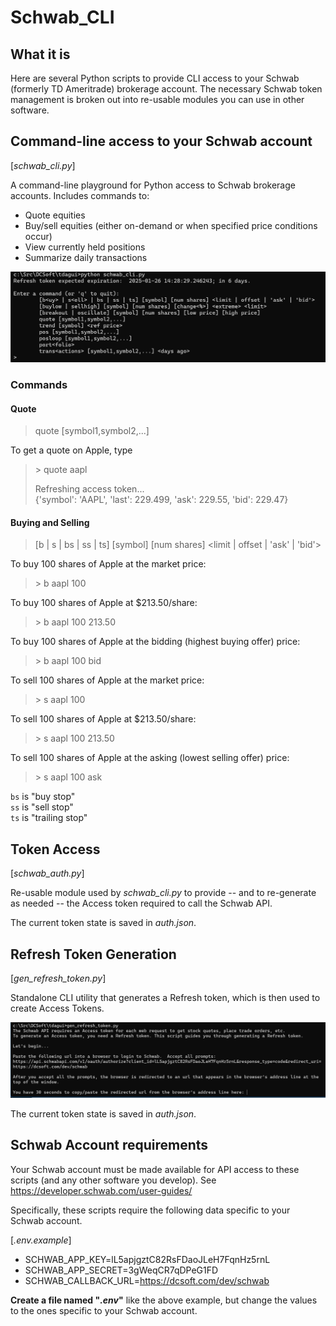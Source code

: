 # Schwab_CLI

## What it is

Here are several Python scripts to provide CLI access to your Schwab (formerly TD Ameritrade) brokerage account.  The necessary Schwab token management is broken out into re-usable modules you can use in other software.

## Command-line access to your Schwab account

[_schwab_cli.py_]

A command-line playground for Python access to Schwab brokerage accounts.  Includes commands to:

* Quote equities
* Buy/sell equities (either on-demand or when specified price conditions occur)
* View currently held positions
* Summarize daily transactions 

![Screenshot](schwab_cli_ss.png)

### Commands

#### Quote

> quote [symbol1,symbol2,...]

To get a quote on Apple, type

> \> quote aapl
> 
>Refreshing access token...  
> {'symbol': 'AAPL', 'last': 229.499, 'ask': 229.55, 'bid': 229.47}


#### Buying and Selling

>[b<uy> | s<ell> | bs | ss | ts] [symbol] [num shares] <limit | offset | 'ask' | 'bid'>

To buy 100 shares of Apple at the market price:
> \> b aapl 100    

To buy 100 shares of Apple at $213.50/share:
> \> b aapl 100 213.50

To buy 100 shares of Apple at the bidding (highest buying offer) price:
> \> b aapl 100 bid    

To sell 100 shares of Apple at the market price:
> \> s aapl 100    

To sell 100 shares of Apple at $213.50/share:
> \> s aapl 100 213.50

To sell 100 shares of Apple at the asking (lowest selling offer) price:
> \> s aapl 100 ask    

`bs` is "buy stop" <br>
`ss` is "sell stop" <br>
`ts` is "trailing stop"


## Token Access

[_schwab_auth.py_]

Re-usable module used by _schwab_cli.py_ to provide -- and to re-generate as needed -- the Access token required to call the Schwab API.

The current token state is saved in _auth.json_.


## Refresh Token Generation

[_gen_refresh_token.py_]

Standalone CLI utility that generates a Refresh token, which is then used to create Access Tokens.

![Screenshot](gen_refresh_token_ss.png)

The current token state is saved in _auth.json_.


## Schwab Account requirements

Your Schwab account must be made available for API access to these scripts (and any other software you develop).  See https://developer.schwab.com/user-guides/

Specifically, these scripts require the following data specific to your Schwab account.

[_.env.example_]
* SCHWAB_APP_KEY=lL5apjgztC82RsFDaoJLeH7FqnHz5rnL
* SCHWAB_APP_SECRET=3gWeqCR7qDPeG1FD
* SCHWAB_CALLBACK_URL=https://dcsoft.com/dev/schwab

**Create a file named "_.env_"** like the above example, but change the values to the ones specific to your Schwab account.
